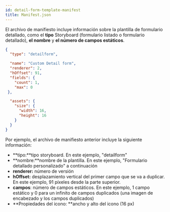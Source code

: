 ```yaml
---
id: detail-form-template-manifest
title: Manifest.json
---
```


El archivo de manifiesto incluye información sobre la plantilla de formulario detallado, como el **tipo** Storyboard (formulario listado o formulario detallado), **el nombre** y **el número de campos estáticos**.


```json
{
  "type": "detailform",

  "name": "Custom Detail form",
  "renderer": 2,  
  "hOffset": 91, 
  "fields": {
    "count": 1, 
    "max": 0
 },

  "assets": {
    "size": {
      "width": 16,
      "height": 16
    }
  }
}

```

Por ejemplo, el archivo de manifiesto anterior incluye la siguiente información:



* **tipo:**tipo storyboard. En este ejemplo, "detailform"
* **nombre:**nombre de la plantilla. En este ejemplo, "Formulario detallado personalizado" a continuación
* **renderer:** número de versión
* **hOffset:** desplazamiento vertical del primer campo que se va a duplicar. En este ejemplo, 91 píxeles desde la parte superior.
* **campos**: número de campos estáticos. En este ejemplo, 1 campo estático y 0 para un infinito de campos duplicados (una imagen de encabezado y los campos duplicados)
* **Propiedades del icono: **ancho y alto del icono (16 px)

